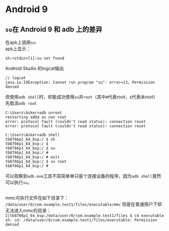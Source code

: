 # Android 9

## `su`在 Android 9 和 adb 上的差异
在apk上调用`su`:  
apk上显示：
```
sh:<stdin>[1]:su not found
```
Android Studio 的logcat输出
```
// logcat
java.io.IOException: Cannot run program "su": error=13, Permission denied
```
但使用`adb shell`时，却能成功使用`su`并`root`（其中`#`代表root，`$`代表未root）  
先取消`adb root`
```
C:\Users\Asker>adb unroot
restarting adbd as non root
error: protocol fault (couldn't read status): connection reset
error: protocol fault (couldn't read status): connection reset
```
```
C:\Users\Asker>adb shell
tb8766p1_64_bsp:/ $ sh
tb8766p1_64_bsp:/ $ 
tb8766p1_64_bsp:/ $ su
tb8766p1_64_bsp:/ # 
tb8766p1_64_bsp:/ # exit
tb8766p1_64_bsp:/ $ su root
tb8766p1_64_bsp:/ #
```
可以观察到`adb.exe`工具不简简单单只是个连接设备的程序，因为`adb shell`竟然可以执行`su`。

## 
mmc可执行文件在如下目录下：
`/data/user/0/com.example.test1/files/executable/mmc`
但是在普通用户下却无法进入mmc的目录：
`2|tb8766p1_64_bsp:/data/user/0/com.example.test1/files $ cd executable
sh: cd: /data/user/0/com.example.test1/files/executable: Permission denied`
